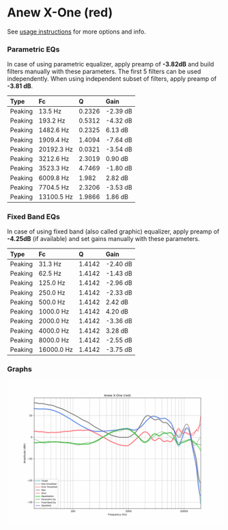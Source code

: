# Anew X-One (red)
See [usage instructions](https://github.com/jaakkopasanen/AutoEq#usage) for more options and info.

### Parametric EQs
In case of using parametric equalizer, apply preamp of **-3.82dB** and build filters manually
with these parameters. The first 5 filters can be used independently.
When using independent subset of filters, apply preamp of **-3.81 dB**.

| Type    | Fc         |      Q | Gain     |
|:--------|:-----------|:-------|:---------|
| Peaking | 13.5 Hz    | 0.2326 | -2.39 dB |
| Peaking | 193.2 Hz   | 0.5312 | -4.32 dB |
| Peaking | 1482.6 Hz  | 0.2325 | 6.13 dB  |
| Peaking | 1909.4 Hz  | 1.4094 | -7.64 dB |
| Peaking | 20192.3 Hz | 0.0321 | -3.54 dB |
| Peaking | 3212.6 Hz  | 2.3019 | 0.90 dB  |
| Peaking | 3523.3 Hz  | 4.7469 | -1.80 dB |
| Peaking | 6009.8 Hz  | 1.982  | 2.82 dB  |
| Peaking | 7704.5 Hz  | 2.3206 | -3.53 dB |
| Peaking | 13100.5 Hz | 1.9866 | 1.86 dB  |

### Fixed Band EQs
In case of using fixed band (also called graphic) equalizer, apply preamp of **-4.25dB**
(if available) and set gains manually with these parameters.

| Type    | Fc         |      Q | Gain     |
|:--------|:-----------|:-------|:---------|
| Peaking | 31.3 Hz    | 1.4142 | -2.40 dB |
| Peaking | 62.5 Hz    | 1.4142 | -1.43 dB |
| Peaking | 125.0 Hz   | 1.4142 | -2.96 dB |
| Peaking | 250.0 Hz   | 1.4142 | -2.33 dB |
| Peaking | 500.0 Hz   | 1.4142 | 2.42 dB  |
| Peaking | 1000.0 Hz  | 1.4142 | 4.20 dB  |
| Peaking | 2000.0 Hz  | 1.4142 | -3.36 dB |
| Peaking | 4000.0 Hz  | 1.4142 | 3.28 dB  |
| Peaking | 8000.0 Hz  | 1.4142 | -2.55 dB |
| Peaking | 16000.0 Hz | 1.4142 | -3.75 dB |

### Graphs
![](./Anew%20X-One%20(red).png)